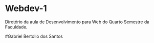 # Webdev-1
Diretório da aula de Desenvolvimento para Web do Quarto Semestre da Faculdade.

#Gabriel Bertollo dos Santos
